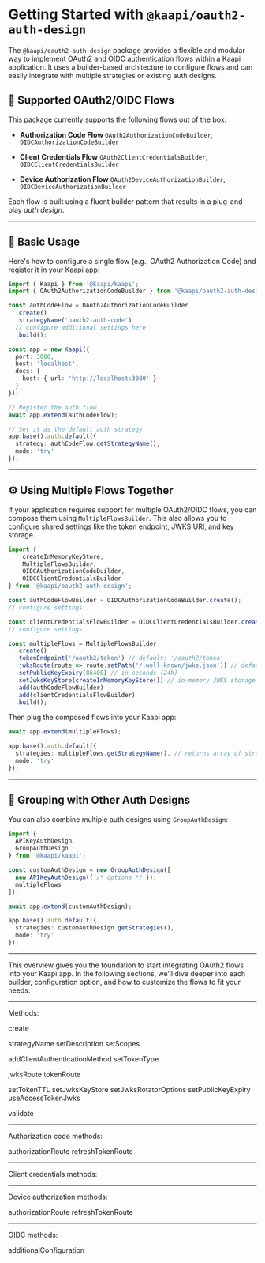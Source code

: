 # Getting Started with `@kaapi/oauth2-auth-design`

The `@kaapi/oauth2-auth-design` package provides a flexible and modular way to implement OAuth2 and OIDC authentication flows within a [Kaapi](https://github.com/demingongo/kaapi) application. It uses a builder-based architecture to configure flows and can easily integrate with multiple strategies or existing auth designs.

## 🔐 Supported OAuth2/OIDC Flows

This package currently supports the following flows out of the box:

* **Authorization Code Flow**
  `OAuth2AuthorizationCodeBuilder`, `OIDCAuthorizationCodeBuilder`

* **Client Credentials Flow**
  `OAuth2ClientCredentialsBuilder`, `OIDCClientCredentialsBuilder`

* **Device Authorization Flow**
  `OAuth2DeviceAuthorizationBuilder`, `OIDCDeviceAuthorizationBuilder`

Each flow is built using a fluent builder pattern that results in a plug-and-play *auth design*.

---

## 🚀 Basic Usage

Here's how to configure a single flow (e.g., OAuth2 Authorization Code) and register it in your Kaapi app:

```ts
import { Kaapi } from '@kaapi/kaapi';
import { OAuth2AuthorizationCodeBuilder } from '@kaapi/oauth2-auth-design';

const authCodeFlow = OAuth2AuthorizationCodeBuilder
  .create()
  .strategyName('oauth2-auth-code')
  // configure additional settings here
  .build();

const app = new Kaapi({
  port: 3000,
  host: 'localhost',
  docs: {
    host: { url: 'http://localhost:3000' }
  }
});

// Register the auth flow
await app.extend(authCodeFlow);

// Set it as the default auth strategy
app.base().auth.default({
  strategy: authCodeFlow.getStrategyName(),
  mode: 'try'
});
```

---

## ⚙️ Using Multiple Flows Together

If your application requires support for multiple OAuth2/OIDC flows, you can compose them using `MultipleFlowsBuilder`. This also allows you to configure shared settings like the token endpoint, JWKS URI, and key storage.

```ts
import { 
    createInMemoryKeyStore,
    MultipleFlowsBuilder,
    OIDCAuthorizationCodeBuilder,
    OIDCClientCredentialsBuilder
} from '@kaapi/oauth2-auth-design';

const authCodeFlowBuilder = OIDCAuthorizationCodeBuilder.create();
// configure settings...

const clientCredentialsFlowBuilder = OIDCClientCredentialsBuilder.create();
// configure settings...

const multipleFlows = MultipleFlowsBuilder
  .create()
  .tokenEndpoint('/oauth2/token') // default: '/oauth2/token'
  .jwksRoute(route => route.setPath('/.well-known/jwks.json')) // default: '/oauth2/keys'
  .setPublicKeyExpiry(86400) // in seconds (24h)
  .setJwksKeyStore(createInMemoryKeyStore()) // in-memory JWKS storage
  .add(authCodeFlowBuilder)
  .add(clientCredentialsFlowBuilder)
  .build();
```

Then plug the composed flows into your Kaapi app:

```ts
await app.extend(multipleFlows);

app.base().auth.default({
  strategies: multipleFlows.getStrategyName(), // returns array of strategies
  mode: 'try'
});
```

---

## 🧩 Grouping with Other Auth Designs

You can also combine multiple auth designs using `GroupAuthDesign`:

```ts
import {
  APIKeyAuthDesign,
  GroupAuthDesign
} from '@kaapi/kaapi';

const customAuthDesign = new GroupAuthDesign([
  new APIKeyAuthDesign({ /* options */ }),
  multipleFlows
]);

await app.extend(customAuthDesign);

app.base().auth.default({
  strategies: customAuthDesign.getStrategies(),
  mode: 'try'
});
```

---

This overview gives you the foundation to start integrating OAuth2 flows into your Kaapi app. In the following sections, we’ll dive deeper into each builder, configuration option, and how to customize the flows to fit your needs.

---

Methods:

create

strategyName
setDescription
setScopes

addClientAuthenticationMethod
setTokenType

jwksRoute
tokenRoute

setTokenTTL
setJwksKeyStore
setJwksRotatorOptions
setPublicKeyExpiry
useAccessTokenJwks

validate

---

Authorization code methods:

authorizationRoute
refreshTokenRoute

---

Client credentials methods:

---

Device authorization methods:

authorizationRoute
refreshTokenRoute

---

OIDC methods:

additionalConfiguration
